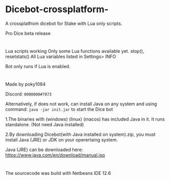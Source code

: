 # Dicebot-crossplatform-
A crossplatfrom dicebot for Stake with Lua only scripts.

Pro Dice beta release

#
Lua scripts working
Only some Lua functions available yet. stop(), resetstats()
All Lua variables listed in Settings> INFO

Bot only runs if Lua is enabled.

#
Made by poky1084

Discord: `0000000#7073`


Alternatively, if does not work, can install Java on any system and using command: `java -jar init.jar`
to start the Dice bot

1.The binaries with (windows) (linux) (macos) has included Java in it. It runs standalone. (Not need Java installed)

2.By downloading Dicebot(with Java installed on system).zip, you must install Java (JRE) or JDK on your operertaing system.


Java (JRE) can be downloaded here:
https://www.java.com/en/download/manual.jsp

#
The sourcecode was build with Netbeans IDE 12.6
